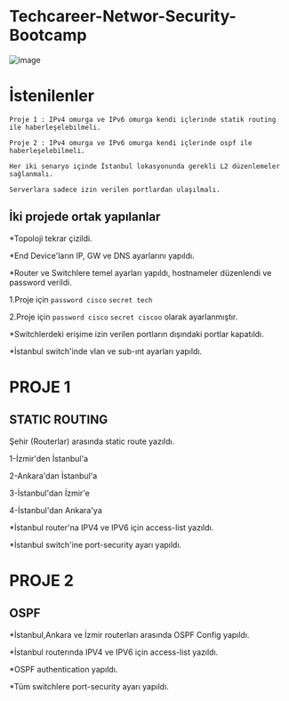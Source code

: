 # Techcareer-Networ-Security-Bootcamp
![image](https://user-images.githubusercontent.com/48979284/185521637-5ef47f6b-67f1-45b4-8d3f-e0279e206482.png)

# İstenilenler

`Proje 1 : IPv4 omurga ve IPv6 omurga kendi içlerinde statik routing ile haberleşelebilmeli.`

`Proje 2 : IPv4 omurga ve IPv6 omurga kendi içlerinde ospf ile haberleşelebilmeli.`

`Her iki senaryo içinde İstanbul lokasyonunda gerekli L2 düzenlemeler sağlanmalı.`

`Serverlara sadece izin verilen portlardan ulaşılmalı.`

## İki projede ortak yapılanlar

*Topoloji tekrar çizildi.

*End Device'ların IP, GW ve DNS ayarlarını yapıldı.

*Router ve Switchlere temel ayarları yapıldı, hostnameler düzenlendi ve password verildi.

1.Proje için `password cisco` `secret tech`

2.Proje için `password cisco` `secret ciscoo`
olarak ayarlanmıştır.

*Switchlerdeki erişime izin verilen portların dışındaki portlar kapatıldı.

*İstanbul switch'inde vlan ve sub-ınt ayarları yapıldı.

# PROJE 1 
## STATIC ROUTING

Şehir (Routerlar) arasında static route yazıldı.

 1-İzmir'den İstanbul'a 

 2-Ankara'dan İstanbul'a 

 3-İstanbul'dan İzmir'e 

 4-İstanbul'dan Ankara'ya 

*İstanbul router'na IPV4 ve IPV6 için access-list yazıldı. 

*İstanbul switch'ine port-security ayarı yapıldı. 

# PROJE 2
## OSPF

*İstanbul,Ankara ve İzmir routerları arasında OSPF Config yapıldı.

*İstanbul routerında IPV4 ve IPV6 için access-list yazıldı.

*OSPF authentication yapıldı.

*Tüm switchlere port-security ayarı yapıldı.
